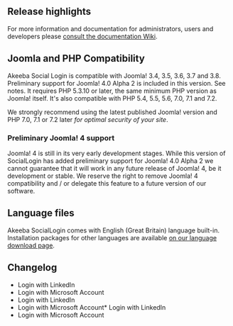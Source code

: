 ## Release highlights
 
For more information and documentation for administrators, users and developers please [consult the documentation Wiki](https://github.com/akeeba/sociallogin/wiki).
 
## Joomla and PHP Compatibility

Akeeba Social Login is compatible with Joomla! 3.4, 3.5, 3.6, 3.7 and 3.8. Preliminary support for Joomla! 4.0 Alpha 2 is included in this version. See notes. It requires PHP 5.3.10 or later, the same minimum PHP version as Joomla! itself. It's also compatible with PHP 5.4, 5.5, 5.6, 7.0, 7.1 and 7.2.

We strongly recommend using the latest published Joomla! version and PHP 7.0, 7.1 or 7.2 later _for optimal security of your site_.

### Preliminary Joomla! 4 support

Joomla! 4 is still in its very early development stages. While this version of SocialLogin has added preliminary support for Joomla! 4.0 Alpha 2 we cannot guarantee that it will work in any future release of Joomla! 4, be it development or stable. We reserve the right to remove Joomla! 4 compatibility and / or delegate this feature to a future version of our software.

## Language files

Akeeba SocialLogin comes with English (Great Britain) language built-in. Installation packages for other languages are available [on our language download page](https://cdn.akeebabackup.com/language/sociallogin/index.html).

## Changelog

* Login with LinkedIn
* Login with Microsoft Account
* Login with LinkedIn
* Login with Microsoft Account* Login with LinkedIn
* Login with Microsoft Account
